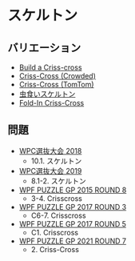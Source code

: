 # スケルトン

## バリエーション
- [Build a Criss-cross](builda-crisscross.md)
- [Criss-Cross (Crowded)](crisscross-crowded.md)
- [Criss-Cross (TomTom)](crisscross-tomtom.md)
- [虫食いスケルトン](crisscross-unknowns.md)
- [Fold-In Criss-Cross](foldin-crisscross.md)

## 問題
- [WPC選抜大会 2018](../questions/jwpc2018.md)
	- 10.1. スケルトン
- [WPC選抜大会 2019](../questions/jwpc2019.md)
	- 8.1-2. スケルトン
- [WPF PUZZLE GP 2015 ROUND 8](../questions/wpfpgp2015-8.md)
	- 3-4. Crisscross
- [WPF PUZZLE GP 2017 ROUND 3](../questions/wpfpgp2017-3.md)
	- C6-7. Crisscross
- [WPF PUZZLE GP 2017 ROUND 5](../questions/wpfpgp2017-5.md)
	- C1. Crisscross
- [WPF PUZZLE GP 2021 ROUND 7](../questions/wpfpgp2021-7.md)
	- 2\. Criss-Cross
